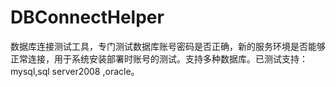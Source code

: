 DBConnectHelper
===============

数据库连接测试工具，专门测试数据库账号密码是否正确，新的服务环境是否能够正常连接，用于系统安装部署时账号的测试。支持多种数据库。已测试支持：mysql,sql server2008 ,oracle。
